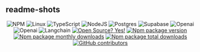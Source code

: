 ## readme-shots

<div align="center">

![NPM](https://img.shields.io/badge/NPM-%23CB3837.svg?style=flat-square&logo=npm&logoColor=white)
![Linux](https://img.shields.io/badge/Linux-FCC624?style=flat-square&logo=linux&logoColor=black)
![TypeScript](https://img.shields.io/badge/typescript-%23007ACC.svg?style=flat-square&logo=typescript&logoColor=white) ![NodeJS](https://img.shields.io/badge/node.js-6DA55F?style=flat-square&logo=node.js&logoColor=white) ![Postgres](https://img.shields.io/badge/postgres-%23316192.svg?style=flat-square&logo=postgresql&logoColor=white) ![Supabase](https://img.shields.io/badge/Supabase-3FCF8E.svg?style=flat-square&logo=Supabase&logoColor=white)
![Openai](https://img.shields.io/badge/OpenAI-412991.svg?style=flat-square&logo=OpenAI&logoColor=white) ![Openai](https://img.shields.io/badge/Nodemon-76D04B.svg?style=flat-square&logo=Nodemon&logoColor=white) ![Langchain](https://img.shields.io/badge/Langchain-red?style=flat-square)
[![Open Source? Yes!](https://badgen.net/badge/Open%20Source%20%3F/Yes%21/blue?icon=github)](https://github.com/Naereen/badges/)
[![Npm package version](https://badgen.net/npm/v/dbsense-ai)](https://npmjs.com/package/dbsense-ai)
[![Npm package monthly downloads](https://badgen.net/npm/dm/dbsense-ai)](https://www.npmjs.com/package/dbsense-ai)
[![Npm package total downloads](https://badgen.net/npm/dt/dbsense-ai)](https://www.npmjs.com/package/dbsense-ai)
[![GitHub contributors](https://badgen.net/github/contributors/vedanti-u/DbSense-AI)](https://GitHub.com/vedanti-u/DbSense-AI/graphs/contributors/)

</div>


